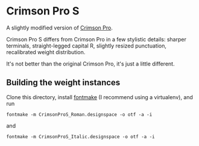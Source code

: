 # Crimson Pro S

A slightly modified version of [Crimson
Pro](https://github.com/Fonthausen/Crimson).

Crimson Pro S differs from Crimson Pro in a few stylistic details: sharper
terminals, straight-legged capital R, slightly resized punctuation, recalibrated
weight distribution.

It's not better than the original Crimson Pro, it's just a little different.

## Building the weight instances

Clone this directory, install [fontmake](https://github.com/googlei18n/fontmake)
(I recommend using a virtualenv), and run

```
fontmake -m CrimsonProS_Roman.designspace -o otf -a -i
```
and

```
fontmake -m CrimsonProS_Italic.designspace -o otf -a -i
```

